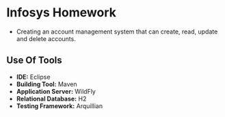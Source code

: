# Infosys Homework
- Creating an account management system that can create, read, update and delete accounts.

## Use Of Tools
- **IDE:** Eclipse
- **Building Tool:** Maven
- **Application Server:** WildFly
- **Relational Database:** H2
- **Testing Framework:** Arquillian
